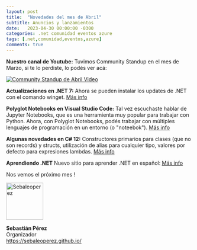 ```yaml
---
layout: post
title:  "Novedades del mes de Abril"
subtitle: Anuncios y lanzamientos
date:   2023-04-30 00:00:00 -0300
categories: .net comunidad eventos azure
tags: [.net,comunidad,eventos,azure]
comments: true
---
```


**Nuestro canal de Youtube:**
Tuvimos Community Standup en el mes de Marzo, si te lo perdiste, lo podés ver acá:

[![Community Standup de Abril Video](https://img.youtube.com/vi/myaO_gXYeeo/0.jpg)](https://www.youtube.com/watch?v=myaO_gXYeeo)

**Actualizaciones en .NET 7:**
Ahora se pueden instalar los updates de .NET con el comando winget. [Más info](https://learn.microsoft.com/dotnet/core/install/windows?tabs=net70#install-with-windows-package-manager-winget&&WT.mc_id=DT-MVP-5003354)

**Polyglot Notebooks en Visual Studio Code:**
 Tal vez escuchaste hablar de Jupyter Notebooks, que es una herramienta muy popular para trabajar con Python. Ahora, con Polyglot Notebooks, podés trabajar con múltiples lenguajes de programación en un entorno (o "noteebok"). [Más info](https://devblogs.microsoft.com/dotnet/announcing-polyglot-notebooks-harness-the-power-of-multilanguage-notebooks-in-visual-studio-code?WT.mc_id=DT-MVP-5003354)

**Algunas novedades en C# 12:**
Constructores primarios para clases (que no son records) y structs, utilización de alias para cualquier tipo, valores por defecto para expresiones lambdas. [Más info](https://learn.microsoft.com/dotnet/csharp/whats-new/csharp-12?WT.mc_id=DT-MVP-5003354)

**Aprendiendo .NET**
Nuevo sitio para aprender .NET en español: [Más info](https://dotnet.microsoft.com/en-us/live/lets-learn-dotnetWT.mc_id=DT-MVP-5003354)

Nos vemos el próximo mes !

<img src="https://sebaleoperez.github.io/assets/img/sebaleoperez.png" alt="Sebaleoperez" style="width:100px;"/>

**Sebastián Pérez**  
Organizador  
<https://sebaleoperez.github.io/>


